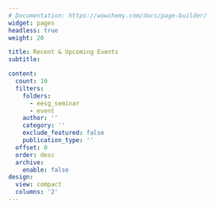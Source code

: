 ```yaml
---
# Documentation: https://wowchemy.com/docs/page-builder/
widget: pages
headless: true
weight: 20

title: Recent & Upcoming Events
subtitle:

content:
  count: 10
  filters:
    folders:
      - eesg_seminar
      - event
    author: ''
    category: ''
    exclude_featured: false
    publication_type: ''
  offset: 0
  order: desc
  archive:
    enable: false
design:
  view: compact
  columns: '2'
---
```

